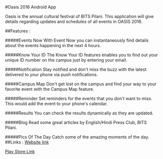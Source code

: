 #Oasis 2016 Android App

Oasis is the annual cultural festival of BITS Pilani. This application will give details regarding updates and schedules of all events in OASIS 2016.

##Features :

#####Events Now 
With Event Now you can instantaneously find details about the events happening in the next 4 hours.

#####Know Your ID 
The Know Your ID features enables you to find out your unique ID number on the campus just by entering your email.

#####Notification 
Stay notified and don't miss the buzz with the latest delivered to your phone via push notifications.

#####Campus Map 
Don't get lost on the campus and find your way to your favorite event with the Campus Map feature.

#####Reminder 
Set reminders for the events that you don't want to miss. This would add the event to your phone's calendar.

#####Results 
You can check the results dynamically as they are updated.

#####Blog 
Read some great articles by English/Hindi Press Club, BITS Pilani.

#####Pics Of The Day 
Catch some of the amazing moments of the day.
##Links :
[Website link](http://www.bits-oasis.org "Oasis-BITS pilani")   
   
[Play Store Link](https://play.google.com/store/apps/details?id=v2015.oasis.pilani.bits.com.home "Oasis 2016 App")
